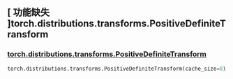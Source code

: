 ## [ 功能缺失 ]torch.distributions.transforms.PositiveDefiniteTransform

### [torch.distributions.transforms.PositiveDefiniteTransform](https://pytorch.org/docs/stable/distributions.html#module-torch.distributions.transforms)

```python
torch.distributions.transforms.PositiveDefiniteTransform(cache_size=0)
```
